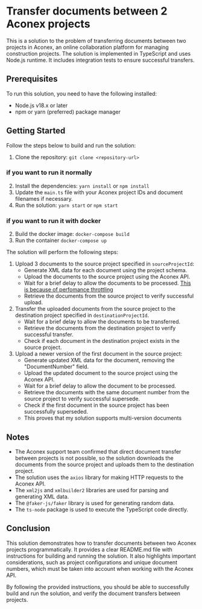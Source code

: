 # Transfer documents between 2 Aconex projects

This is a solution to the problem of transferring documents between two projects in Aconex, an online collaboration platform for managing construction projects. The solution is implemented in TypeScript and uses Node.js runtime. It includes integration tests to ensure successful transfers.

## Prerequisites

To run this solution, you need to have the following installed:

- Node.js v18.x or later
- npm or yarn (preferred) package manager

## Getting Started

Follow the steps below to build and run the solution:

1. Clone the repository: `git clone <repository-url>`
<!-- if one want's to install it locall do the things below or if you want to use docker do this -->

### if you want to run it normally
2. Install the dependencies: `yarn install` or `npm install`
3. Update the `main.ts` file with your Aconex project IDs and document filenames if necessary.
5. Run the solution: `yarn start` or `npm start`

### if you want to run it with docker
2. Build the docker image: `docker-compose build`
3. Run the container `docker-compose up`

The solution will perform the following steps:

1. Upload 3 documents to the source project specified in `sourceProjectId`:
   - Generate XML data for each document using the project schema.
   - Upload the documents to the source project using the Aconex API.
   - Wait for a brief delay to allow the documents to be processed. [This is because of perfomance throttling](https://help.aconex.com/DisplayContent/aconex-web-services-performance-throttling) 
   - Retrieve the documents from the source project to verify successful upload.
2. Transfer the uploaded documents from the source project to the destination project specified in `destinationProjectId`.
   - Wait for a brief delay to allow the documents to be transferred.
   - Retrieve the documents from the destination project to verify successful transfer.
   - Check if each document in the destination project exists in the source project.
3. Upload a newer version of the first document in the source project:
   - Generate updated XML data for the document, removing the "DocumentNumber" field.
   - Upload the updated document to the source project using the Aconex API.
   - Wait for a brief delay to allow the document to be processed.
   - Retrieve the documents with the same document number from the source project to verify successful supersede.
   - Check if the first document in the source project has been successfully superseded.
   - This proves that my solution supports multi-version documents

## Notes

- The Aconex support team confirmed that direct document transfer between projects is not possible, so the solution downloads the documents from the source project and uploads them to the destination project.
- The solution uses the `axios` library for making HTTP requests to the Aconex API.
- The `xml2js` and `xmlbuilder2` libraries are used for parsing and generating XML data.
- The `@faker-js/faker` library is used for generating random data.
- The `ts-node` package is used to execute the TypeScript code directly.

## Conclusion

This solution demonstrates how to transfer documents between two Aconex projects programmatically. It provides a clear README.md file with instructions for building and running the solution. It also highlights important considerations, such as project configurations and unique document numbers, which must be taken into account when working with the Aconex API.

By following the provided instructions, you should be able to successfully build and run the solution, and verify the document transfers between projects.